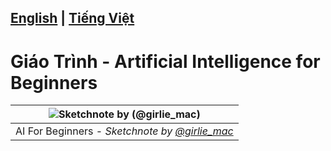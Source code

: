 ## [English](README.md) | [Tiếng Việt](README.vi.md)

# Giáo Trình - Artificial Intelligence for Beginners

|![ Sketchnote by [(@girlie_mac)](https://twitter.com/girlie_mac) ](./lessons/sketchnotes/ai-overview.png)|
|:---:|
| AI For Beginners - _Sketchnote by [@girlie_mac](https://twitter.com/girlie_mac)_ |
